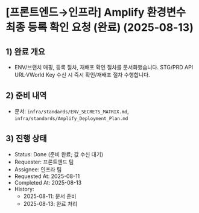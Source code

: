# [프론트엔드→인프라] Amplify 환경변수 최종 등록 확인 요청 (완료) (2025-08-13)

## 1) 완료 개요

- ENV/브랜치 매핑, 등록 절차, 재배포 확인 절차를 문서화했습니다. STG/PRD API URL·VWorld Key 수신 시 즉시 확인/재배포 절차 수행합니다.

## 2) 준비 내역

- 문서: `infra/standards/ENV_SECRETS_MATRIX.md`, `infra/standards/Amplify_Deployment_Plan.md`

## 3) 진행 상태

- Status: Done (준비 완료; 값 수신 대기)
- Requester: 프론트엔드 팀
- Assignee: 인프라 팀
- Requested At: 2025-08-11
- Completed At: 2025-08-13
- History:
  - 2025-08-11: 문서 준비
  - 2025-08-13: 완료 처리
